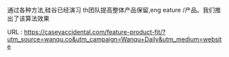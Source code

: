 通过各种方法,硅谷已经演习 
 th团队提高整体产品保留,eng 
 eature /产品。我们推出了该算法效果 
   
  URL : https://caseyaccidental.com/feature-product-fit/?utm_source=wanqu.co&utm_campaign=Wanqu+Daily&utm_medium=website